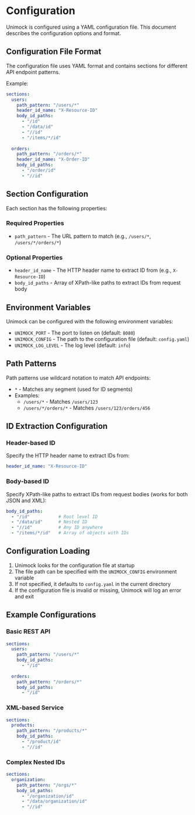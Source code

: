 # Configuration

Unimock is configured using a YAML configuration file. This document describes the configuration options and format.

## Configuration File Format

The configuration file uses YAML format and contains sections for different API endpoint patterns.

Example:

```yaml
sections:
  users:
    path_pattern: "/users/*"
    header_id_name: "X-Resource-ID"
    body_id_paths:
      - "/id"
      - "/data/id"
      - "//id"
      - "/items/*/id"
  
  orders:
    path_pattern: "/orders/*"
    header_id_name: "X-Order-ID"
    body_id_paths:
      - "/order/id"
      - "//id"
```

## Section Configuration

Each section has the following properties:

### Required Properties

- `path_pattern` - The URL pattern to match (e.g., `/users/*`, `/users/*/orders/*`)

### Optional Properties

- `header_id_name` - The HTTP header name to extract ID from (e.g., `X-Resource-ID`)
- `body_id_paths` - Array of XPath-like paths to extract IDs from request body

## Environment Variables

Unimock can be configured with the following environment variables:

- `UNIMOCK_PORT` - The port to listen on (default: `8080`)
- `UNIMOCK_CONFIG` - The path to the configuration file (default: `config.yaml`)
- `UNIMOCK_LOG_LEVEL` - The log level (default: `info`)

## Path Patterns

Path patterns use wildcard notation to match API endpoints:

- `*` - Matches any segment (used for ID segments)
- Examples:
  - `/users/*` - Matches `/users/123`
  - `/users/*/orders/*` - Matches `/users/123/orders/456`

## ID Extraction Configuration

### Header-based ID

Specify the HTTP header name to extract IDs from:

```yaml
header_id_name: "X-Resource-ID"
```

### Body-based ID

Specify XPath-like paths to extract IDs from request bodies (works for both JSON and XML):

```yaml
body_id_paths:
  - "/id"           # Root level ID
  - "/data/id"      # Nested ID
  - "//id"          # Any ID anywhere
  - "/items/*/id"   # Array of objects with IDs
```

## Configuration Loading

1. Unimock looks for the configuration file at startup
2. The file path can be specified with the `UNIMOCK_CONFIG` environment variable
3. If not specified, it defaults to `config.yaml` in the current directory
4. If the configuration file is invalid or missing, Unimock will log an error and exit

## Example Configurations

### Basic REST API

```yaml
sections:
  users:
    path_pattern: "/users/*"
    body_id_paths:
      - "/id"
  
  orders:
    path_pattern: "/orders/*"
    body_id_paths:
      - "/id"
```

### XML-based Service

```yaml
sections:
  products:
    path_pattern: "/products/*"
    body_id_paths:
      - "/product/id"
      - "//id"
```

### Complex Nested IDs

```yaml
sections:
  organization:
    path_pattern: "/orgs/*"
    body_id_paths:
      - "/organization/id"
      - "/data/organization/id"
      - "//id"
``` 
